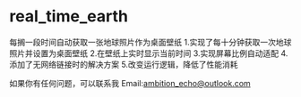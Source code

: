 # real_time_earth
每搁一段时间自动获取一张地球照片作为桌面壁纸
1.实现了每十分钟获取一次地球照片并设置为桌面壁纸
2.在壁纸上实时显示当前时间
3.实现屏幕比例自动适配
4.添加了无网络链接时的解决方案
5.改变运行逻辑，降低了性能消耗

如果你有任何问题，可以联系我
Email:ambition_echo@outlook.com